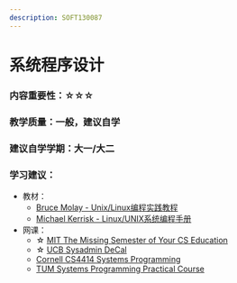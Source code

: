 ```yaml
---
description: SOFT130087
---
```


# 系统程序设计

### 内容重要性：☆☆☆

### 教学质量：一般，建议自学

### 建议自学学期：大一/大二

### 学习建议：

* 教材：
  * [Bruce Molay - Unix/Linux编程实践教程](https://book.douban.com/subject/1219329/)
  * [Michael Kerrisk - Linux/UNIX系统编程手册](https://book.douban.com/subject/25809330/)
* 网课：
  * ☆ [MIT The Missing Semester of Your CS Education](https://csdiy.wiki/%E7%BC%96%E7%A8%8B%E5%85%A5%E9%97%A8/MIT-Missing-Semester/)
  * ☆ [UCB Sysadmin DeCal](https://csdiy.wiki/%E7%BC%96%E7%A8%8B%E5%85%A5%E9%97%A8/DeCal/)
  * [Cornell CS4414 Systems Programming](https://www.cs.cornell.edu/courses/cs4414/2023sp/)
  * [TUM Systems Programming Practical Course](https://github.com/ls1-sys-prog-course/docs?tab=readme-ov-file)
